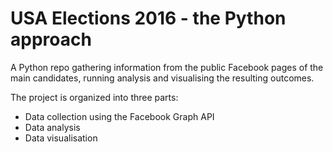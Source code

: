 # USA Elections 2016 - the Python approach
A Python repo gathering information from the public Facebook pages of the main candidates, running analysis and visualising the resulting outcomes.

The project is organized into three parts:
- Data collection using the Facebook Graph API
- Data analysis
- Data visualisation
